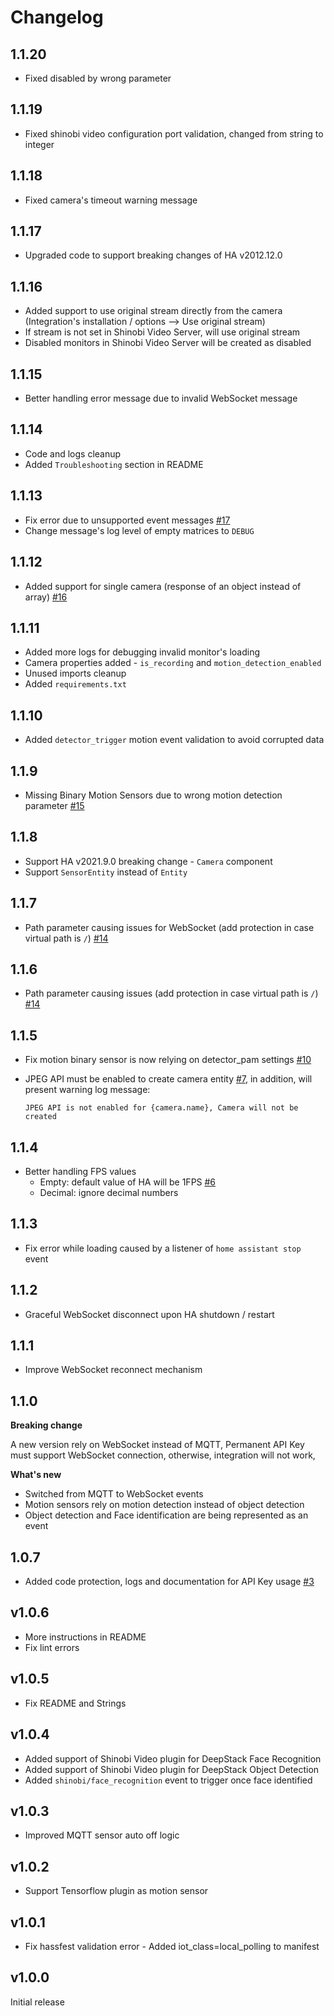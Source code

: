 # Changelog

## 1.1.20

- Fixed disabled by wrong parameter

## 1.1.19

- Fixed shinobi video configuration port validation, changed from string to integer

## 1.1.18

- Fixed camera's timeout warning message

## 1.1.17

- Upgraded code to support breaking changes of HA v2012.12.0

## 1.1.16

- Added support to use original stream directly from the camera (Integration's installation / options --> Use original stream)
- If stream is not set in Shinobi Video Server, will use original stream
- Disabled monitors in Shinobi Video Server will be created as disabled

## 1.1.15

- Better handling error message due to invalid WebSocket message

## 1.1.14

- Code and logs cleanup
- Added `Troubleshooting` section in README

## 1.1.13

- Fix error due to unsupported event messages [#17](https://github.com/elad-bar/ha-shinobi/issues/17)
- Change message's log level of empty matrices to `DEBUG`

## 1.1.12

- Added support for single camera (response of an object instead of array) [#16](https://github.com/elad-bar/ha-shinobi/issues/16)

## 1.1.11

- Added more logs for debugging invalid monitor's loading
- Camera properties added - `is_recording` and `motion_detection_enabled`
- Unused imports cleanup
- Added `requirements.txt`

## 1.1.10

- Added `detector_trigger` motion event validation to avoid corrupted data

## 1.1.9

- Missing Binary Motion Sensors due to wrong motion detection parameter [#15](https://github.com/elad-bar/ha-shinobi/issues/15)

## 1.1.8

- Support HA v2021.9.0 breaking change - `Camera` component
- Support `SensorEntity` instead of `Entity`

## 1.1.7

- Path parameter causing issues for WebSocket (add protection in case virtual path is `/`) [#14](https://github.com/elad-bar/ha-shinobi/issues/14)

## 1.1.6

- Path parameter causing issues (add protection in case virtual path is `/`) [#14](https://github.com/elad-bar/ha-shinobi/issues/14)

## 1.1.5

- Fix motion binary sensor is now relying on detector_pam settings [#10](https://github.com/elad-bar/ha-shinobi/issues/10)
- JPEG API must be enabled to create camera entity [#7](https://github.com/elad-bar/ha-shinobi/issues/7), in addition, will present warning log message:

  `JPEG API is not enabled for {camera.name}, Camera will not be created`

## 1.1.4

- Better handling FPS values
    - Empty: default value of HA will be 1FPS [#6](https://github.com/elad-bar/ha-shinobi/issues/6)
    - Decimal: ignore decimal numbers

## 1.1.3

- Fix error while loading caused by a listener of `home assistant stop` event

## 1.1.2

- Graceful WebSocket disconnect upon HA shutdown / restart

## 1.1.1

- Improve WebSocket reconnect mechanism

## 1.1.0

**Breaking change**

A new version rely on WebSocket instead of MQTT,
Permanent API Key must support WebSocket connection, otherwise, integration will not work,

**What's new**
- Switched from MQTT to WebSocket events
- Motion sensors rely on motion detection instead of object detection
- Object detection and Face identification are being represented as an event

## 1.0.7

- Added code protection, logs and documentation for API Key usage [#3](https://github.com/elad-bar/ha-shinobi/issues/3)

## v1.0.6

- More instructions in README
- Fix lint errors

## v1.0.5

- Fix README and Strings

## v1.0.4

- Added support of Shinobi Video plugin for DeepStack Face Recognition
- Added support of Shinobi Video plugin for DeepStack Object Detection
- Added `shinobi/face_recognition` event to trigger once face identified

## v1.0.3

- Improved MQTT sensor auto off logic

## v1.0.2

- Support Tensorflow plugin as motion sensor

## v1.0.1

- Fix hassfest validation error - Added iot_class=local_polling to manifest

## v1.0.0

Initial release

